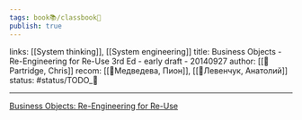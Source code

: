 ```yaml
---
tags: book📚/classbook📖
publish: true
---
```

links: [[System thinking]], [[System engineering]]
title: Business Objects - Re-Engineering for Re-Use 3rd Ed - early draft - 20140927
author: [[👤Partridge, Chris]]
recom: [[👤Медведева, Пион]], [[👤Левенчук, Анатолий]]
status: #status/TODO_🌱

---

[Business Objects: Re-Engineering for Re-Use](https://www.goodreads.com/book/show/6613765-business-objects?from_search=true&from_srp=true&qid=AFZFg7Rfy9&rank=1)

